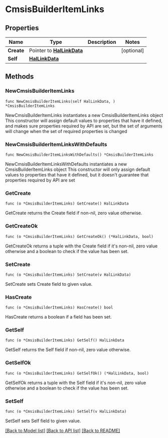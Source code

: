 <!--
Copyright (C) 2020-2023 Arm Limited or its affiliates and Contributors. All rights reserved.
SPDX-License-Identifier: Apache-2.0
-->
# CmsisBuilderItemLinks

## Properties

Name | Type | Description | Notes
------------ | ------------- | ------------- | -------------
**Create** | Pointer to [**HalLinkData**](HalLinkData.md) |  | [optional] 
**Self** | [**HalLinkData**](HalLinkData.md) |  | 

## Methods

### NewCmsisBuilderItemLinks

`func NewCmsisBuilderItemLinks(self HalLinkData, ) *CmsisBuilderItemLinks`

NewCmsisBuilderItemLinks instantiates a new CmsisBuilderItemLinks object
This constructor will assign default values to properties that have it defined,
and makes sure properties required by API are set, but the set of arguments
will change when the set of required properties is changed

### NewCmsisBuilderItemLinksWithDefaults

`func NewCmsisBuilderItemLinksWithDefaults() *CmsisBuilderItemLinks`

NewCmsisBuilderItemLinksWithDefaults instantiates a new CmsisBuilderItemLinks object
This constructor will only assign default values to properties that have it defined,
but it doesn't guarantee that properties required by API are set

### GetCreate

`func (o *CmsisBuilderItemLinks) GetCreate() HalLinkData`

GetCreate returns the Create field if non-nil, zero value otherwise.

### GetCreateOk

`func (o *CmsisBuilderItemLinks) GetCreateOk() (*HalLinkData, bool)`

GetCreateOk returns a tuple with the Create field if it's non-nil, zero value otherwise
and a boolean to check if the value has been set.

### SetCreate

`func (o *CmsisBuilderItemLinks) SetCreate(v HalLinkData)`

SetCreate sets Create field to given value.

### HasCreate

`func (o *CmsisBuilderItemLinks) HasCreate() bool`

HasCreate returns a boolean if a field has been set.

### GetSelf

`func (o *CmsisBuilderItemLinks) GetSelf() HalLinkData`

GetSelf returns the Self field if non-nil, zero value otherwise.

### GetSelfOk

`func (o *CmsisBuilderItemLinks) GetSelfOk() (*HalLinkData, bool)`

GetSelfOk returns a tuple with the Self field if it's non-nil, zero value otherwise
and a boolean to check if the value has been set.

### SetSelf

`func (o *CmsisBuilderItemLinks) SetSelf(v HalLinkData)`

SetSelf sets Self field to given value.



[[Back to Model list]](../README.md#documentation-for-models) [[Back to API list]](../README.md#documentation-for-api-endpoints) [[Back to README]](../README.md)


